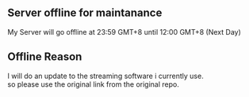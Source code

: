 ## Server offline for maintanance
My Server will go offline at 23:59 GMT+8 until 12:00 GMT+8 (Next Day)<br>
## Offline Reason
I will do an update to the streaming software i currently use.<br>
so please use the original link from the original repo.
